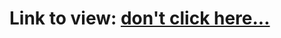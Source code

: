 <h1>Link to view: <a href="https://alerzendee.github.io/RubikAnimation/">don't click here...</a></h1>

